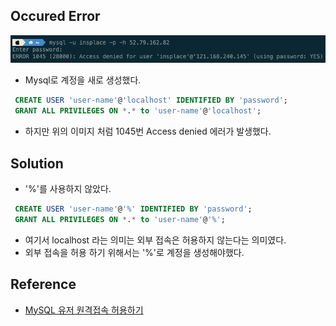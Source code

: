 ## Occured Error

![211029](./err-image/211029.png)

- Mysql로 계정을 새로 생성했다.

```sql
 CREATE USER 'user-name'@'localhost' IDENTIFIED BY 'password';
 GRANT ALL PRIVILEGES ON *.* to 'user-name'@'localhost';
```

- 하지만 위의 이미지 처럼 1045번 Access denied 에러가 발생했다.

## Solution

- '%'를 사용하지 않았다.

```sql
 CREATE USER 'user-name'@'%' IDENTIFIED BY 'password';
 GRANT ALL PRIVILEGES ON *.* to 'user-name'@'%';
```

- 여기서 localhost 라는 의미는 외부 접속은 허용하지 않는다는 의미였다.
- 외부 접속을 허용 하기 위해서는 '%'로 계정을 생성해야했다.

## Reference

- [MySQL 유저 원격접속 허용하기](https://1mini2.tistory.com/87)
